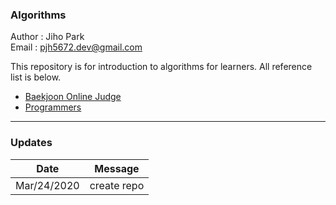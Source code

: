 ### Algorithms  
Author : Jiho Park  
Email : pjh5672.dev@gmail.com

This repository is for introduction to algorithms for learners. All reference list is below.
- [Baekjoon Online Judge](https://www.acmicpc.net/) 
- [Programmers](https://programmers.co.kr/top_programmers/introduce)

___
### Updates
| Date | Message |
|:---:|:---:|
| Mar/24/2020 | create repo |